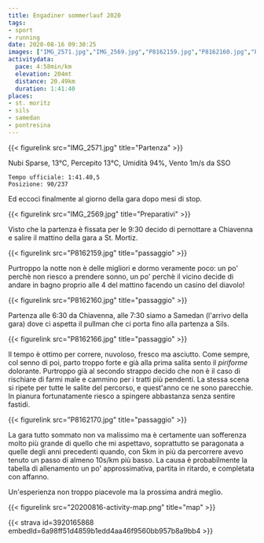 ```yaml
---
title: Engadiner sommerlauf 2020
tags:
- sport
- running
date: 2020-08-16 09:30:25
images: ["IMG_2571.jpg","IMG_2569.jpg","P8162159.jpg","P8162160.jpg","P8162166.jpg","P8162170.jpg","20200816-activity-map.png"]
activitydata:
  pace: 4:58min/km
  elevation: 204mt
  distance: 20.49km
  duration: 1:41:40
places:
- st. moritz
- sils
- samedan
- pontresina
---
```


{{< figurelink src="IMG_2571.jpg" title="Partenza" >}}

Nubi Sparse, 13°C, Percepito 13°C, Umidità 94%, Vento 1m/s da SSO

<!--more-->

    Tempo ufficiale: 1:41.40,5
    Posizione: 90/237

Ed eccoci finalmente al giorno della gara dopo mesi di stop.

{{< figurelink src="IMG_2569.jpg" title="Preparativi" >}}

Visto che la partenza è fissata per le 9:30 decido di pernottare a Chiavenna e salire il mattino della gara a St. Mortiz.

{{< figurelink src="P8162159.jpg" title="passaggio" >}}

Purtroppo la notte non è delle migliori e dormo veramente poco: un po' perchè non riesco a prendere sonno, un po' perchè il vicino decide di andare in bagno proprio alle 4 del mattino facendo un casino del diavolo!

{{< figurelink src="P8162160.jpg" title="passaggio" >}}

Partenza alle 6:30 da Chiavenna, alle 7:30 siamo a Samedan (l'arrivo della gara) dove ci aspetta il pullman che ci porta fino alla partenza a Sils.

{{< figurelink src="P8162166.jpg" title="passaggio" >}}

Il tempo è ottimo per correre, nuvoloso, fresco ma asciutto. Come sempre, col senno di poi, parto troppo forte e già alla prima salita sento il _piriforme_ dolorante. Purtroppo già al secondo strappo decido che non è il caso di rischiare di farmi male e cammino per i tratti più pendenti. La stessa scena si ripete per tutte le salite del percorso, e quest'anno ce ne sono parecchie. In pianura fortunatamente riesco a spingere abbastanza senza sentire fastidi.

{{< figurelink src="P8162170.jpg" title="passaggio" >}}

La gara tutto sommato non va malissimo ma è certamente uan sofferenza molto più grande di quello che mi aspettavo, soprattutto se paragonata a quelle degli anni precedenti quando, con 5km in più da percorrere avevo tenuto un passo di almeno 10s/km più basso. La causa è probabilmente la tabella di allenamento un po' approssimativa, partita in ritardo, e completata con affanno.

Un'esperienza non troppo piacevole ma la prossima andrá meglio.


{{< figurelink src="20200816-activity-map.png" title="map" >}}


{{< strava id=3920165868 embedId=6a98ff51d4859b1edd4aa46f9560bb957b8a9bb4 >}}
